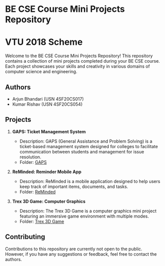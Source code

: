 # BE CSE Course Mini Projects Repository
# VTU 2018 Scheme

Welcome to the BE CSE Course Mini Projects Repository! This repository contains a collection of mini projects completed during your BE CSE course. Each project showcases your skills and creativity in various domains of computer science and engineering.

## Authors

- Arjun Bhandari (USN 4SF20CS017)
- Kumar Rishav (USN 4SF20CS054)

## Projects

1. **GAPS: Ticket Management System**
   - Description: GAPS (General Assistance and Problem Solving) is a ticket-based management system designed for colleges to facilitate communication between students and management for issue resolution.
   - Folder: [GAPS](https://github.com/ArjunBhandari-666/Mini-Projects/tree/f9f3f50e92c2904850238bffdbb9dd5bedff54bd/CG%20Mini%20Project)

2. **ReMinded: Reminder Mobile App**
   - Description: ReMinded is a mobile application designed to help users keep track of important items, documents, and tasks.
   - Folder: [ReMinded]([/projects/MAD-Mini-Project](https://github.com/ArjunBhandari-666/Mini-Projects/tree/f9f3f50e92c2904850238bffdbb9dd5bedff54bd/MAD%20Mini%20Project))

3. **Trex 3D Game: Computer Graphics**
   - Description: The Trex 3D Game is a computer graphics mini project featuring an immersive game environment with multiple modes.
   - Folder: [Trex 3D Game]([/projects/CG-Mini-Project](https://github.com/ArjunBhandari-666/Mini-Projects/tree/f9f3f50e92c2904850238bffdbb9dd5bedff54bd/CG%20Mini%20Project))

## Contributing

Contributions to this repository are currently not open to the public. However, if you have any suggestions or feedback, feel free to contact the authors.
